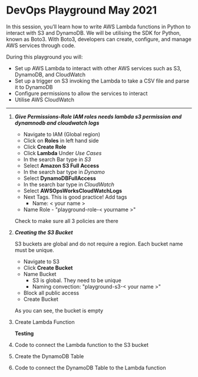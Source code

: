 # DevOps Playground May 2021
In this session, you’ll learn how to write AWS Lambda functions in Python to interact with S3 and DynamoDB. We will be utilising the SDK for Python, known as Boto3. With Boto3, developers can create, configure, and manage AWS services through code. 

During this playground you will:
- Set up AWS Lambda to interact with other AWS services such as S3, DynamoDB, and CloudWatch
- Set up a trigger on S3 invoking the Lambda to take a CSV file and parse it to DynamoDB
- Configure permissions to allow the services to interact
- Utilise AWS CloudWatch
*************************
1. **_Give Permissions-Role
IAM roles needs lambda s3 permission and dynamnodb and cloudwatch logs_**
    - Navigate to IAM (Global region)
    - Click on **Roles** in left hand side
    - Click **Create Role**
    - Click **Lambda** Under _Use Cases_
    - In the search Bar type in _S3_
    - Select **Amazon S3 Full Access**
    - In the search bar type in _Dynamo_
    - Select **DynamoDBFullAccess**
    - In the search bar type in _CloudWatch_
    - Select **AWSOpsWorksCloudWatchLogs**
    - Next Tags. This is good practice! Add tags
        - Name: < your name >
    - Name Role - "playground-role-< yourname >"
    
    Check to make sure all 3 policies are there

2. **_Creating the S3 Bucket_** 

    S3 buckets are global and do not require a region. Each bucket name must be unique. 

    - Navigate to S3
    - Click **Create Bucket**
    - Name Bucket
        - S3 is global. They need to be unique
        - Naming convection: "playground-s3-< your name >"
    - Block all public access
    - Create Bucket
    
    As you can see, the bucket is empty
    
3. Create Lambda Function
    

    
    __**Testing**__



4. Code to connect the Lambda function to the S3 bucket
5. Create the DynamoDB Table
6. Code to connect the DynamoDB Table to the Lambda function